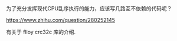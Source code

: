
为了充分发挥现代CPU乱序执行的能力，应该写几路互不依赖的代码呢？

https://www.zhihu.com/question/280252145

有关于 flloy crc32c 库的介绍.
